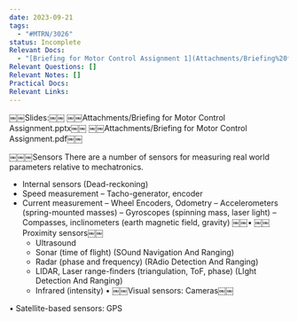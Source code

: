 ```yaml
---
date: 2023-09-21
tags:
  - "#MTRN/3026"
status: Incomplete
Relevant Docs:
  - "[Briefing for Motor Control Assignment 1](Attachments/Briefing%20for%20Motor%20Control%20Assignment%201.pdf)"
Relevant Questions: []
Relevant Notes: []
Practical Docs: 
Relevant Links:
---
```


￼￼Slides:￼￼
￼￼Attachments/Briefing for Motor Control Assignment.pptx￼￼
￼￼Attachments/Briefing for Motor Control Assignment.pdf￼￼

​￼￼￼Sensors
There are a number of sensors for measuring real world parameters relative to mechatronics.

- Internal sensors (Dead-reckoning)
- Speed measurement – Tacho-generator, encoder
- Current measurement
– Wheel Encoders, Odometry
– Accelerometers (spring-mounted masses)
– Gyroscopes (spinning mass, laser light)
– Compasses, inclinometers (earth magnetic field, gravity)
​￼​￼• ￼￼Proximity sensors￼￼
	- Ultrasound
	- Sonar (time of flight) (SOund Navigation And Ranging)
	- Radar (phase and frequency) (RAdio Detection And Ranging)
	- LIDAR, Laser range-finders (triangulation, ToF, phase) (LIght Detection And Ranging)
	- Infrared (intensity)
• ￼￼Visual sensors: Cameras￼￼

• Satellite-based sensors: GPS

